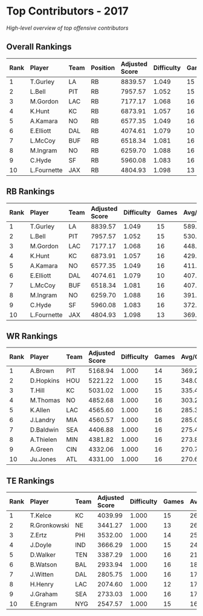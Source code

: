 # Top Contributors - 2017

*High-level overview of top offensive contributors*

## Overall Rankings

| Rank | Player      | Team | Position | Adjusted Score | Difficulty | Games | Avg/Game | Typical | Consistency | Trend      |
| :----| :-----------| :----| :--------| :--------------| :----------| :-----| :--------| :-------| :-----------| :----------|
| 1    | T.Gurley    | LA   | RB       | 8839.57        | 1.049      | 15    | 589.30   | 533.85  | 7/2/6       | Stable     |
| 2    | L.Bell      | PIT  | RB       | 7957.57        | 1.052      | 15    | 530.50   | 529.27  | 6/4/5       | Stable     |
| 3    | M.Gordon    | LAC  | RB       | 7177.17        | 1.068      | 16    | 448.57   | 406.02  | 8/2/6       | Decreasing |
| 4    | K.Hunt      | KC   | RB       | 6873.91        | 1.057      | 16    | 429.62   | 439.45  | 8/3/5       | Decreasing |
| 5    | A.Kamara    | NO   | RB       | 6577.35        | 1.049      | 16    | 411.08   | 428.07  | 8/1/7       | Increasing |
| 6    | E.Elliott   | DAL  | RB       | 4074.61        | 1.079      | 10    | 407.46   | 399.10  | 3/2/5       | Increasing |
| 7    | L.McCoy     | BUF  | RB       | 6518.34        | 1.081      | 16    | 407.40   | 442.78  | 8/2/6       | Decreasing |
| 8    | M.Ingram    | NO   | RB       | 6259.70        | 1.088      | 16    | 391.23   | 340.10  | 8/1/7       | Increasing |
| 9    | C.Hyde      | SF   | RB       | 5960.08        | 1.083      | 16    | 372.50   | 411.22  | 8/4/4       | Stable     |
| 10   | L.Fournette | JAX  | RB       | 4804.93        | 1.098      | 13    | 369.61   | 355.99  | 5/2/6       | Stable     |

## RB Rankings

| Rank | Player      | Team | Adjusted Score | Difficulty | Games | Avg/Game | Typical | Consistency | Trend      |
| :----| :-----------| :----| :--------------| :----------| :-----| :--------| :-------| :-----------| :----------|
| 1    | T.Gurley    | LA   | 8839.57        | 1.049      | 15    | 589.30   | 533.85  | 7/2/6       | Stable     |
| 2    | L.Bell      | PIT  | 7957.57        | 1.052      | 15    | 530.50   | 529.27  | 6/4/5       | Stable     |
| 3    | M.Gordon    | LAC  | 7177.17        | 1.068      | 16    | 448.57   | 406.02  | 8/2/6       | Decreasing |
| 4    | K.Hunt      | KC   | 6873.91        | 1.057      | 16    | 429.62   | 439.45  | 8/3/5       | Decreasing |
| 5    | A.Kamara    | NO   | 6577.35        | 1.049      | 16    | 411.08   | 428.07  | 8/1/7       | Increasing |
| 6    | E.Elliott   | DAL  | 4074.61        | 1.079      | 10    | 407.46   | 399.10  | 3/2/5       | Increasing |
| 7    | L.McCoy     | BUF  | 6518.34        | 1.081      | 16    | 407.40   | 442.78  | 8/2/6       | Decreasing |
| 8    | M.Ingram    | NO   | 6259.70        | 1.088      | 16    | 391.23   | 340.10  | 8/1/7       | Increasing |
| 9    | C.Hyde      | SF   | 5960.08        | 1.083      | 16    | 372.50   | 411.22  | 8/4/4       | Stable     |
| 10   | L.Fournette | JAX  | 4804.93        | 1.098      | 13    | 369.61   | 355.99  | 5/2/6       | Stable     |

## WR Rankings

| Rank | Player    | Team | Adjusted Score | Difficulty | Games | Avg/Game | Typical | Consistency | Trend      |
| :----| :---------| :----| :--------------| :----------| :-----| :--------| :-------| :-----------| :----------|
| 1    | A.Brown   | PIT  | 5168.94        | 1.000      | 14    | 369.21   | 412.85  | 6/0/8       | Stable     |
| 2    | D.Hopkins | HOU  | 5221.22        | 1.000      | 15    | 348.08   | 317.34  | 7/2/6       | Decreasing |
| 3    | T.Hill    | KC   | 5031.02        | 1.000      | 15    | 335.40   | 302.87  | 7/2/6       | Increasing |
| 4    | M.Thomas  | NO   | 4852.68        | 1.000      | 16    | 303.29   | 296.48  | 8/2/6       | Increasing |
| 5    | K.Allen   | LAC  | 4565.60        | 1.000      | 16    | 285.35   | 251.43  | 8/3/5       | Increasing |
| 6    | J.Landry  | MIA  | 4560.57        | 1.000      | 16    | 285.04   | 281.96  | 8/1/7       | Stable     |
| 7    | D.Baldwin | SEA  | 4406.88        | 1.000      | 16    | 275.43   | 266.83  | 7/2/7       | Stable     |
| 8    | A.Thielen | MIN  | 4381.82        | 1.000      | 16    | 273.86   | 222.55  | 6/2/8       | Increasing |
| 9    | A.Green   | CIN  | 4332.06        | 1.000      | 16    | 270.75   | 239.14  | 8/1/7       | Stable     |
| 10   | Ju.Jones  | ATL  | 4331.00        | 1.000      | 16    | 270.69   | 263.02  | 7/1/8       | Stable     |

## TE Rankings

| Rank | Player       | Team | Adjusted Score | Difficulty | Games | Avg/Game | Typical | Consistency | Trend      |
| :----| :------------| :----| :--------------| :----------| :-----| :--------| :-------| :-----------| :----------|
| 1    | T.Kelce      | KC   | 4039.99        | 1.000      | 15    | 269.33   | 261.10  | 7/1/7       | Increasing |
| 2    | R.Gronkowski | NE   | 3441.27        | 1.000      | 13    | 264.71   | 277.32  | 6/0/7       | Increasing |
| 3    | Z.Ertz       | PHI  | 3532.00        | 1.000      | 14    | 252.29   | 279.04  | 6/3/5       | Decreasing |
| 4    | J.Doyle      | IND  | 3666.29        | 1.000      | 15    | 244.42   | 210.78  | 7/1/7       | Increasing |
| 5    | D.Walker     | TEN  | 3387.29        | 1.000      | 16    | 211.71   | 250.51  | 8/5/3       | Increasing |
| 6    | B.Watson     | BAL  | 2933.94        | 1.000      | 16    | 183.37   | 201.02  | 8/3/5       | Stable     |
| 7    | J.Witten     | DAL  | 2805.75        | 1.000      | 16    | 175.36   | 163.25  | 8/1/7       | Stable     |
| 8    | H.Henry      | LAC  | 2074.60        | 1.000      | 12    | 172.88   | 205.26  | 5/1/6       | Decreasing |
| 9    | J.Graham     | SEA  | 2733.03        | 1.000      | 16    | 170.81   | 178.02  | 7/1/8       | Decreasing |
| 10   | E.Engram     | NYG  | 2547.57        | 1.000      | 15    | 169.84   | 147.86  | 4/3/8       | Stable     |

